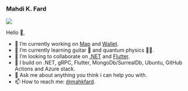 ### Mahdi K. Fard

![](https://komarev.com/ghpvc/?username=xclud)

Hello 👋,

- 🔭 I’m currently working on [Map](https://pub.dev/packages/map) and [Wallet](https://pub.dev/packages/wallet).
- 🌱 I’m currently learning guitar 🎸 and quantum physics 👨‍🔬.
- 👯 I’m looking to collaborate on [.NET](https://github.com/dotnet/runtime) and [Flutter](https://github.com/flutter/flutter).
- 🤔 I build on .NET, gRPC, Flutter, MongoDb/SurrealDb, Ubuntu, GitHub Actions and Azure stack.
- 💬 Ask me about anything you think i can help you with.
- 📫 How to reach me: [@mahkfard](https://t.me/mahkfard).
<!--
- 😄 Pronouns: ...
- ⚡ Fun fact: ...
-->

